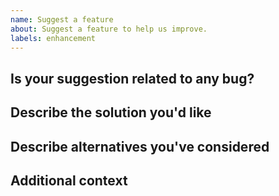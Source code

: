 ```yaml
---
name: Suggest a feature
about: Suggest a feature to help us improve.
labels: enhancement
---
```


## Is your suggestion related to any bug?
<!--
A clear and concise description of what the problem is.
(EX: I'm always frustrated when [...])
-->


## Describe the solution you'd like
<!-- A clear and concise description of what you want to happen. -->


## Describe alternatives you've considered
<!-- A clear and concise description of any alternative solutions or features you've considered. -->


## Additional context
<!-- Add any other context or screenshots about your feature suggestion here. -->